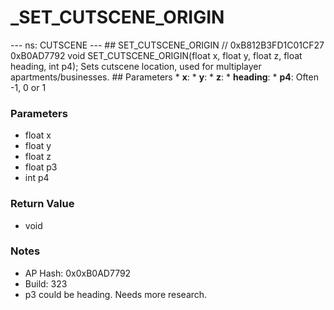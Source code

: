 # _SET_CUTSCENE_ORIGIN

--- ns: CUTSCENE --- ## SET_CUTSCENE_ORIGIN  // 0xB812B3FD1C01CF27 0xB0AD7792 void SET_CUTSCENE_ORIGIN(float x, float y, float z, float heading, int p4);  Sets cutscene location, used for multiplayer apartments/businesses.  ## Parameters * **x**: * **y**: * **z**: * **heading**: * **p4**: Often -1, 0 or 1

### Parameters
* float x
* float y
* float z
* float p3
* int p4

### Return Value
* void

### Notes
* AP Hash: 0x0xB0AD7792
* Build: 323
* p3 could be heading. Needs more research.


